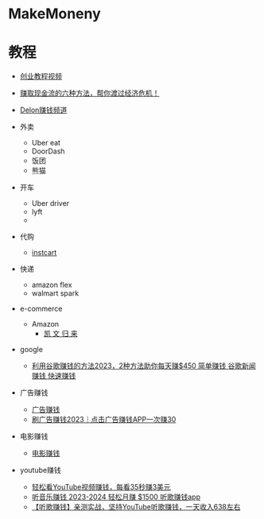 # MakeMoneny

# 教程
* [创业教程视频](https://www.sinofu.com/)
* [赚取现金流的六种方法，帮你渡过经济危机！](https://www.youtube.com/watch?v=RJgcOw20Lx8&list=PLW0YSy-QDAyB8-GBWb5Gthn805mlWFuW3&index=6)
* [Delon赚钱频道](https://www.youtube.com/@Delon7777)

 
* 外卖
  * Uber eat
  * DoorDash
  * 饭团
  * 熊猫 
* 开车
  * Uber driver
  * lyft
  *  
* 代购
  * [instcart]() 
* 快递
  * amazon flex
  * walmart spark 
* e-commerce
  * Amazon
    * [凯 文 归 来](https://www.youtube.com/c/rongnan/videos)

* google
  * [利用谷歌赚钱的方法2023，2种方法助你每天赚$450 简单赚钱 谷歌新闻赚钱 快速赚钱](https://www.youtube.com/watch?v=JGlaRUvul3c)
* 广告赚钱
  * [广告赚钱](https://www.youtube.com/@RICHER666)
  * [刷广告赚钱2023｜点击广告赚钱APP一次赚30 ](https://www.youtube.com/watch?v=9KC6AcLhEYI)
* 电影赚钱
  * [电影赚钱](https://www.youtube.com/watch?v=rM9mOzdnmzU) 
* youtube赚钱
  * [轻松看YouTube视频赚钱，每看35秒赚3美元](https://www.youtube.com/watch?v=vgak35sBS3U)
  * [听音乐赚钱 2023-2024 轻松月赚 $1500 听歌赚钱app](https://www.youtube.com/watch?v=Uk1jKTJsBJk)
  * [【听歌赚钱】亲测实战，坚持YouTube听歌赚钱，一天收入638左右](https://www.youtube.com/watch?v=IvMTYIfzsyk)
